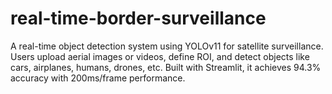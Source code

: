 # real-time-border-surveillance
A real-time object detection system using YOLOv11 for satellite surveillance. Users upload aerial images or videos, define ROI, and detect objects like cars, airplanes, humans, drones, etc. Built with Streamlit, it achieves 94.3% accuracy with 200ms/frame performance.
